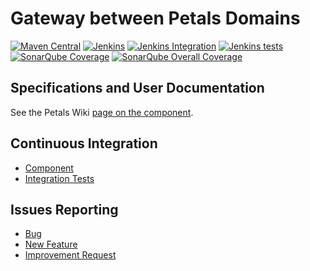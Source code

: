 # Gateway between Petals Domains

[![Maven Central](https://img.shields.io/maven-central/v/org.ow2.petals/petals-bc-gateway.svg)]()
[![Jenkins](https://img.shields.io/jenkins/s/http/jenkins.petalslink.com/Petals%20Components%20-%20BC%20Gateway.svg)](http://jenkins.petalslink.com/job/Petals%20Components%20-%20BC%20Gateway/)
[![Jenkins Integration](https://img.shields.io/jenkins/s/https/jenkins-petals.linagora.com/BC_Gateway_integration_tests.svg?label=integration)](https://jenkins-petals.linagora.com/job/BC_Gateway_integration_tests/)
[![Jenkins tests](https://img.shields.io/jenkins/t/https/jenkins-petals.linagora.com/Petals%20Components%20-%20BC%20Gateway.svg)](https://jenkins-petals.linagora.com/job/Petals%20Components%20-%20BC%20Gateway/)
[![SonarQube Coverage](https://img.shields.io/sonar/https/sonar-petals.linagora.com/org.ow2.petals:petals-bc-gateway/coverage.svg)](https://sonar-petals.linagora.com/?id=org.ow2.petals:petals-bc-gateway)
[![SonarQube Overall Coverage](https://img.shields.io/sonar/https/sonar-petals.linagora.com/org.ow2.petals:petals-bc-gateway/overall_coverage.svg)](https://sonar-petals.linagora.com/?id=org.ow2.petals:petals-bc-gateway)
## Specifications and User Documentation

See the Petals Wiki [page on the component](https://doc.petalslink.com/display/petalscomponents/Petals-BC-Gateway).

## Continuous Integration

* [Component](http://jenkins.petalslink.com/job/Petals%20Components%20-%20BC%20Gateway/)
* [Integration Tests](http://jenkins.petalslink.com/job/BC_Gateway_integration_tests/)

## Issues Reporting

* [Bug](https://jira.petalslink.com/secure/CreateIssue.jspa?pid=10250&issuetype=1)
* [New Feature](https://jira.petalslink.com/secure/CreateIssue.jspa?pid=10250&issuetype=2)
* [Improvement Request](https://jira.petalslink.com/secure/CreateIssue.jspa?pid=10250&issuetype=4)
